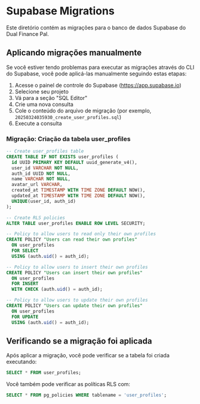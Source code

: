 # Supabase Migrations

Este diretório contém as migrações para o banco de dados Supabase do Dual Finance Pal.

## Aplicando migrações manualmente

Se você estiver tendo problemas para executar as migrações através do CLI do Supabase, você pode aplicá-las manualmente seguindo estas etapas:

1. Acesse o painel de controle do Supabase (https://app.supabase.io)
2. Selecione seu projeto
3. Vá para a seção "SQL Editor"
4. Crie uma nova consulta
5. Cole o conteúdo do arquivo de migração (por exemplo, `20250324035930_create_user_profiles.sql`)
6. Execute a consulta

### Migração: Criação da tabela user_profiles

```sql
-- Create user_profiles table
CREATE TABLE IF NOT EXISTS user_profiles (
  id UUID PRIMARY KEY DEFAULT uuid_generate_v4(),
  user_id VARCHAR NOT NULL,
  auth_id UUID NOT NULL,
  name VARCHAR NOT NULL,
  avatar_url VARCHAR,
  created_at TIMESTAMP WITH TIME ZONE DEFAULT NOW(),
  updated_at TIMESTAMP WITH TIME ZONE DEFAULT NOW(),
  UNIQUE(user_id, auth_id)
);

-- Create RLS policies
ALTER TABLE user_profiles ENABLE ROW LEVEL SECURITY;

-- Policy to allow users to read only their own profiles
CREATE POLICY "Users can read their own profiles"
  ON user_profiles
  FOR SELECT
  USING (auth.uid() = auth_id);

-- Policy to allow users to insert their own profiles
CREATE POLICY "Users can insert their own profiles"
  ON user_profiles
  FOR INSERT
  WITH CHECK (auth.uid() = auth_id);

-- Policy to allow users to update their own profiles
CREATE POLICY "Users can update their own profiles"
  ON user_profiles
  FOR UPDATE
  USING (auth.uid() = auth_id);
```

## Verificando se a migração foi aplicada

Após aplicar a migração, você pode verificar se a tabela foi criada executando:

```sql
SELECT * FROM user_profiles;
```

Você também pode verificar as políticas RLS com:

```sql
SELECT * FROM pg_policies WHERE tablename = 'user_profiles';
```
